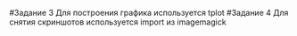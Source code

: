 #Задание 3
Для построения графика используется tplot
#Задание 4
Для снятия скриншотов используется import из imagemagick
